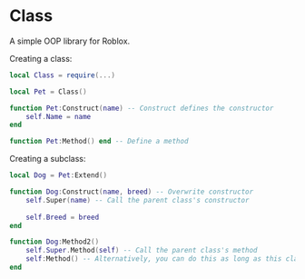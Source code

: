# Class
A simple OOP library for Roblox.

Creating a class:
```lua
local Class = require(...)

local Pet = Class()

function Pet:Construct(name) -- Construct defines the constructor
    self.Name = name
end

function Pet:Method() end -- Define a method
```

Creating a subclass: 
```lua
local Dog = Pet:Extend()

function Dog:Construct(name, breed) -- Overwrite constructor 
    self.Super(name) -- Call the parent class's constructor
    
    self.Breed = breed
end

function Dog:Method2()
    self.Super.Method(self) -- Call the parent class's method
    self:Method() -- Alternatively, you can do this as long as this class doesn't define it
end
```
